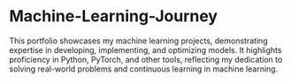 # Machine-Learning-Journey
This portfolio showcases my machine learning projects, demonstrating expertise in developing, implementing, and optimizing models. It highlights proficiency in Python, PyTorch, and other tools, reflecting my dedication to solving real-world problems and continuous learning in machine learning.
